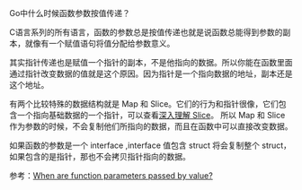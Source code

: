 Go中什么时候函数参数按值传递？

C语言系列的所有语言，函数的参数总是按值传递也就是说函数总能得到参数的副本，就像有一个赋值语句将值分配给参数意义。

其实指针传递也是赋值一个指针的副本，不是他指向的数据。所以你能在函数里面通过指针改变数据的值就是这个原因。因为指针是一个指向数据的地址，副本还是这个地址。

有两个比较特殊的数据结构就是 Map 和 Slice。它们的行为和指针很像，它们包含一个指向基础数据的一个指针，可以查看[深入理解 Slice](https://github.com/lvgithub/go_blog/blob/master/Books/slice.md)。
所以 Map 和 Slice 作为参数的时候，不会复制他们所指向的数据，而且在函数中可以直接改变数据。

如果函数的参数是一个 interface ,interface 值包含 struct 将会复制整个 struct，如果包含的是指针，那也不会拷贝指针指向的数据。



参考：[When are function parameters passed by value?](https://golang.org/doc/faq#pass_by_value)



